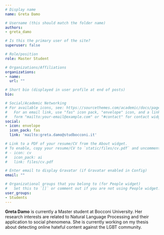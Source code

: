 ```yaml
---
# Display name
name: Greta Damo

# Username (this should match the folder name)
authors:
- greta_damo

# Is this the primary user of the site?
superuser: false

# Role/position
role: Master Student

# Organizations/Affiliations
organizations:
- name:
  url: ""

# Short bio (displayed in user profile at end of posts)
bio:

# Social/Academic Networking
# For available icons, see: https://sourcethemes.com/academic/docs/page-builder/#icons
#   For an email link, use "fas" icon pack, "envelope" icon, and a link in the
#   form "mailto:your-email@example.com" or "#contact" for contact widget.
social:
- icon: envelope
  icon_pack: fas
  link: 'mailto:greta.damo@studbocconi.it'  

# Link to a PDF of your resume/CV from the About widget.
# To enable, copy your resume/CV to `static/files/cv.pdf` and uncomment the lines below.
# - icon: cv
#   icon_pack: ai
#   link: files/cv.pdf

# Enter email to display Gravatar (if Gravatar enabled in Config)
email: ""

# Organizational groups that you belong to (for People widget)
#   Set this to `[]` or comment out if you are not using People widget.
user_groups:
- Students
---
```


**Greta Damo** is currently a Master student at Bocconi University. Her research interests are related to Natural Language Processing and their application to social phenomena. She is currently working on my thesis about detecting online hateful content against the LGBT community.

